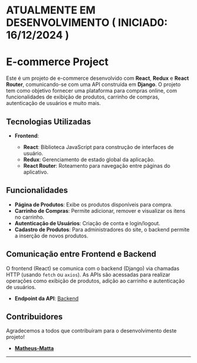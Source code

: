 # ATUALMENTE EM DESENVOLVIMENTO ( INICIAD0: 16/12/2024 )

# E-commerce Project

Este é um projeto de e-commerce desenvolvido com **React**, **Redux** e **React Router**, comunicando-se com uma API construída em **Django**. O projeto tem como objetivo fornecer uma plataforma para compras online, com funcionalidades de exibição de produtos, carrinho de compras, autenticação de usuários e muito mais.

## Tecnologias Utilizadas

- **Frontend**:

  - **React**: Biblioteca JavaScript para construção de interfaces de usuário.
  - **Redux**: Gerenciamento de estado global da aplicação.
  - **React Router**: Roteamento para navegação entre páginas do aplicativo.

## Funcionalidades

- **Página de Produtos**: Exibe os produtos disponíveis para compra.
- **Carrinho de Compras**: Permite adicionar, remover e visualizar os itens no carrinho.
- **Autenticação de Usuários**: Criação de conta e login/logout.
- **Cadastro de Produtos**: Para administradores do site, o backend permite a inserção de novos produtos.

## Comunicação entre Frontend e Backend

O frontend (React) se comunica com o backend (Django) via chamadas HTTP (usando `fetch` ou `axios`). As APIs são acessadas para realizar operações como exibição de produtos, adição ao carrinho e autenticação de usuários.

- **Endpoint da API**: [Backend](https://github.com/Matheus-Matta/page_admin_ecommecer)

## Contribuidores

Agradecemos a todos que contribuíram para o desenvolvimento deste projeto!

- **[Matheus-Matta](https://github.com/Matheus-Matta)**

---
